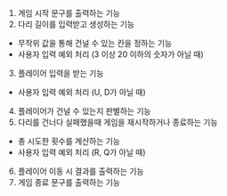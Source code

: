1. 게임 시작 문구를 출력하는 기능
2. 다리 길이를 입력받고 생성하는 기능
  - 무작위 값을 통해 건널 수 있는 칸을 정하는 기능
  - 사용자 입력 예외 처리 (3 이상 20 이하의 숫자가 아닐 때)
3. 플레이어 입력을 받는 기능
  - 사용자 입력 예외 처리 (U, D가 아닐 때)
4. 플레이어가 건널 수 있는지 판별하는 기능
5. 다리를 건너다 실패했을때 게임을 재시작하거나 종료하는 기능
  - 총 시도한 횟수를 계산하는 기능
  - 사용자 입력 예외 처리 (R, Q가 아닐 때)
6. 플레이어 이동 시 결과를 출력하는 기능
8. 게임 종료 문구를 출력하는 기능
